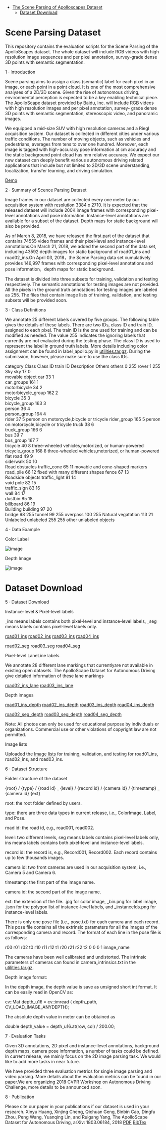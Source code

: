 
 * [The Scene Parsing of Apolloscapes Dataset](#scene-parsing-dataset)
   * [Dataset Download](#dataset-download)
   

# Scene Parsing Dataset

This repository contains the evaluation scripts for the Scene Parsing of the ApolloScapes dataset. The whole dataset will include RGB videos with high resolution image sequences and per pixel annotation, survey-grade dense 3D points with semantic segmentation.

1 · Introduction

Scene parsing aims to assign a class (semantic) label for each pixel in an image, or each point in a point cloud. It is one of the most comprehensive analyses of a 2D/3D scene. Given the rise of autonomous driving, environmental perception is expected to be a key enabling technical piece. The ApolloScape dataset provided by Baidu, Inc. will include RGB videos with high resolution images and per pixel annotation, survey- grade dense 3D points with semantic segmentation, stereoscopic video, and panoramic images.

We equipped a mid-size SUV with high resolution cameras and a Riegl acquisition system. Our dataset is collected in different cities under various traffic conditions. The number of moving objects, such as vehicles and pedestrians, averages from tens to over one hundred. Moreover, each image is tagged with high-accuracy pose information at cm accuracy and the static background point cloud has mm relative accuracy. We expect our new dataset can deeply benefit various autonomous driving related applications that include but not limited to 2D/3D scene understanding, localization, transfer learning, and driving simulation.

[Demo](http://ad-apolloscape.bj.bcebos.com/video%2Fvideo_demo.webm)

2 · Summary of Scence Parsing Dataset

Image frames in our dataset are collected every one meter by our acquisition system with resolution 3384 x 2710. It is expected that the released dataset will include 200K image frames with corresponding pixel-level annotations and pose information. Instance-level annotations are available for a subset of the dataset. Depth maps for static background will also be provided.

As of March 8, 2018, we have released the first part of the dataset that contains 74555 video frames and their pixel-level and instance-level annotations.On March 21, 2018, we added the second part of the data set, including 43592 depth images for static background of road01_ins and road02_ins.On April 03, 2018，the Scene Parsing data set cumulatively provides 146,997 frames with corresponding pixel-level annotations and pose information，depth maps for static background.

The dataset is divided into three subsets for training, validation and testing respectively. The semantic annotations for testing images are not provided. All the pixels in the ground truth annotations for testing images are labeled as 255. The files that contain image lists of training, validation, and testing subsets will be provided soon.

3 · Class Definitions

We annotate 25 different labels covered by five groups. The following table gives the details of these labels. There are two IDs, class ID and train ID, assigned to each pixel. The train ID is the one used for training and can be modified as needed. The value 255 indicates the ignoring labels that currently are not evaluated during the testing phase. The class ID is used to represent the label in ground truth labels. More details including color assignment can be found in label_apollo.py in [utilities.tar.gz](http://ad-apolloscape.bj.bcebos.com/public%2Futilities.tar.gz). During the submission, however, please make sure to use the class IDs.

category	Class	Class ID	train ID	Description
Others	others	0	255	
rover	1	255	
Sky	sky	17	0	
movable object	car	33	1	
car_groups	161	1	
motorbicycle	34	2	
motorbicycle_group	162	2	
bicycle	35	3	
bicycle_group	163	3	
person	36	4	
person_group	164	4	
rider	37	5	person on motorcycle,bicycle or tricycle
rider_group	165	5	person on motorcycle,bicycle or tricycle
truck	38	6	
truck_group	166	6	
bus	39	7	
bus_group	167	7	
tricycle	40	8	three-wheeled vehicles,motorized, or human-powered
tricycle_group	168	8	three-wheeled vehicles,motorized, or human-powered
flat	road	49	9	
siderwalk	50	10	
Road obstacles	traffic_cone	65	11	movable and cone-shaped markers
road_pile	66	12	fixed with many different shapes
fence	67	13	
Roadside objects	traffic_light	81	14	
void	pole	82	15	
traffic_sign	83	16	
wall	84	17	
dustbin	85	18	
billboard	86	19	
Building	building	97	20	
bridge	98	255	
tunnel	99	255	
overpass	100	255	
Natural	vegatation	113	21	
Unlabeled	unlabeled	255	255	other unlabeled objects

4 · Data Example

Color Label

![image](https://user-images.githubusercontent.com/13900043/190005406-ba1551ac-6566-4fd9-9893-d640608b7524.png)


Depth Image

![image](https://user-images.githubusercontent.com/13900043/190005421-c525e1fd-56f1-46d0-8dd2-52fe30b5eda8.png)


# Dataset Download
5 · Dataset Download

Instance-level & Pixel-level labels

_ins means labels contains both pixel-level and instance-level labels, _seg means labels contains pixel-level labels only.

[road01_ins](https://ad-apolloscape.cdn.bcebos.com/road01_ins.tar.gz)
[road02_ins](https://ad-apolloscape.cdn.bcebos.com/road02_ins.tar.gz)
[road03_ins](https://ad-apolloscape.cdn.bcebos.com/road03_ins.tar.gz)
[road04_ins](https://ad-apolloscape.cdn.bcebos.com/road04_ins.tar.gz)

[road02_seg](https://ad-apolloscape.cdn.bcebos.com/road02_seg.tar.gz)
[road03_seg](https://ad-apolloscape.cdn.bcebos.com/road03_seg.tar.gz)
[road04_seg](https://ad-apolloscape.cdn.bcebos.com/road04_seg.tar.gz)

Pixel-level LaneLine labels

We annotate 28 different lane markings that currentlyare not available in existing open datasets. The ApolloScape Dataset for Autonomous Driving give detailed information of these lane markings

[road02_ins_lane](https://ad-apolloscape.cdn.bcebos.com/road02_ins_lane.tar.gz)
[road03_ins_lane](https://ad-apolloscape.cdn.bcebos.com/road03_ins_lane.tar.gz)


Depth images

[road01_ins_depth](https://ad-apolloscape.cdn.bcebos.com/road01_ins_depth.tar.gz)
[road02_ins_depth](https://ad-apolloscape.cdn.bcebos.com/road02_ins_depth.tar.gz)
[road03_ins_depth](https://ad-apolloscape.cdn.bcebos.com/road03_ins_depth.tar.gz)
[road04_ins_depth](https://ad-apolloscape.cdn.bcebos.com/road04_ins_depth.tar.gz)

[road02_seg_depth](https://ad-apolloscape.cdn.bcebos.com/road02_seg_depth.tar.gz)
[road03_seg_depth](https://ad-apolloscape.cdn.bcebos.com/road03_seg_depth.tar.gz)
[road04_seg_depth](https://ad-apolloscape.cdn.bcebos.com/road04_seg_depth.tar.gz)

Note: All photos can only be used for educational purpose by individuals or organizations. Commercial use or other violations of copyright law are not permitted.

Image lists

Uploaded the [Image lists](http://ad-apolloscape.bj.bcebos.com/public%2Fimage_lists.tar.gz) for training, validation, and testing for road01_ins, road02_ins, and road03_ins.

6 · Dataset Structure

Folder structure of the dataset

{root} / {type} / {road id} _ {level} / {record id} / {camera id} / {timestamp} _ {camera id} {ext}

root: the root folder defined by users.

type: there are three data types in current release, i.e., ColorImage, Label, and Pose.

road id: the road id, e.g., road001, road002.

level: two different levels, seg means labels contains pixel-level labels only, ins means labels contains both pixel-level and instance-level labels.

record id: the record is, e.g., Record001, Record002. Each record contains up to few thousands images.

camera id: two front cameras are used in our acquisition system, i.e., Camera 5 and Camera 6.

timestamp: the first part of the image name.

camera id: the second part of the image name.

ext: the extension of the file. .jpg for color image, _bin.png for label image, .json for the polygon list of instance-level labels, and _instanceIds.png for instance-level labels.

There is only one pose file (i.e., pose.txt) for each camera and each record. This pose file contains all the extrinsic parameters for all the images of the corresponding camera and record. The format of each line in the pose file is as follows:

r00 r01 r02 t0 r10 r11 r12 t1 r20 r21 r22 t2 0 0 0 1 image_name

The cameras have been well calibrated and undistorted. The intrinsic parameters of cameras can found in camera_intrinsics.txt in the [utilities.tar.gz](http://ad-apolloscape.bj.bcebos.com/public%2Futilities.tar.gz).

Depth image format:

In the depth image, the depth value is save as unsigned short int format. It can be easily read in OpenCV as:

cv::Mat depth_u16 = cv::imread ( depth_path, CV_LOAD_IMAGE_ANYDEPTH);

The absolute depth value in meter can be obtained as

double depth_value = depth_u16.at(row, col) / 200.00;

7 · Evaluation Tasks

Given 3D annotations, 2D pixel and instance-level annotations, background depth maps, camera pose information, a number of tasks could be defined. In current release, we mainly focus on the 2D image parsing task. We would like to add more tasks in near future.

We have provided three evaluation metrics for single image parsing and video parsing. More details about the evaluation metrics can be found in our paper.We are organizing 2018 CVPR Workshop on Autonomous Driving Challenge, more details to be announced soon.

8 · Publication

Please cite our paper in your publications if our dataset is used in your research.
Xinyu Huang, Xinjing Cheng, Qichuan Geng, Binbin Cao, Dingfu Zhou, Peng Wang, Yuanqing Lin, and Ruigang Yang, The ApolloScape Dataset for Autonomous Driving, arXiv: 1803.06184, 2018
[PDF](http://ad-apolloscape.bj.bcebos.com/public%2FApolloScape%20Dataset.pdf) [BibTex](http://ad-apolloscape.bj.bcebos.com/public%2FBibTex.txt)



